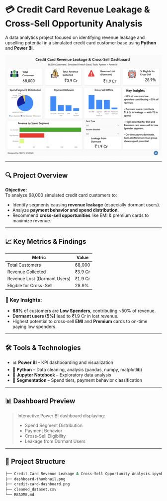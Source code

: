 # 💳 Credit Card Revenue Leakage & Cross-Sell Opportunity Analysis

A data analytics project focused on identifying revenue leakage and upselling potential in a simulated credit card customer base using **Python** and **Power BI**.

![Credit Card Dashboard](./credit-card-dashboard.png)

---

## 🔍 Project Overview

**Objective:**  
To analyze 68,000 simulated credit card customers to:
- Identify segments causing **revenue leakage** (especially dormant users).
- Analyze **payment behavior and spend distribution**.
- Recommend **cross-sell opportunities** like EMI & premium cards to maximize revenue.

---

## 📈 Key Metrics & Findings

| Metric                        | Value         |
|------------------------------|---------------|
| Total Customers              | 68,000        |
| Revenue Collected            | ₹3.9 Cr       |
| Revenue Lost (Dormant Users) | ₹1.9 Cr       |
| Eligible for Cross-Sell      | 28.9%         |

### 🔑 Key Insights:
- **68%** of customers are **Low Spenders**, contributing ~50% of revenue.
- **Dormant users (5%)** lead to ₹1.9 Cr in lost revenue.
- Highest potential to cross-sell **EMI** and **Premium** cards to on-time paying low spenders.

---

## 🛠 Tools & Technologies

- 📊 **Power BI** – KPI dashboarding and visualization
- 🐍 **Python** – Data cleaning, analysis (pandas, numpy, matplotlib)
- 📁 **Jupyter Notebook** – Exploratory data analysis
- 🧠 **Segmentation** – Spend tiers, payment behavior classification

---

## 📊 Dashboard Preview

> Interactive Power BI dashboard displaying:
> - Spend Segment Distribution
> - Payment Behavior
> - Cross-Sell Eligibility
> - Leakage from Dormant Users


---

## 📁 Project Structure

```bash
├── Credit Card Revenue Leakage & Cross-Sell Opportunity Analysis.ipynb
├── dashboard-thumbnail.png
├── credit-card-dashboard.png
├── cleaned_dataset.csv
└── README.md
